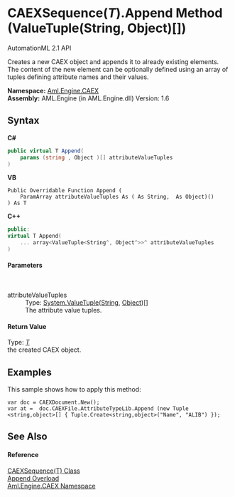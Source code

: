 # CAEXSequence(*T*).Append Method (ValueTuple(String, Object)[])
AutomationML 2.1 API 

Creates a new CAEX object and appends it to already existing elements. The content of the new element can be optionally defined using an array of tuples defining attribute names and their values.

**Namespace:**&nbsp;<a href="N_Aml_Engine_CAEX">Aml.Engine.CAEX</a><br />**Assembly:**&nbsp;AML.Engine (in AML.Engine.dll) Version: 1.6

## Syntax

**C#**<br />
``` C#
public virtual T Append(
	params (string , Object )[] attributeValueTuples
)
```

**VB**<br />
``` VB
Public Overridable Function Append ( 
	ParamArray attributeValueTuples As ( As String,  As Object)()
) As T
```

**C++**<br />
``` C++
public:
virtual T Append(
	... array<ValueTuple<String^, Object^>>^ attributeValueTuples
)
```


#### Parameters
&nbsp;<dl><dt>attributeValueTuples</dt><dd>Type: <a href="https://docs.microsoft.com/dotnet/api/system.valuetuple-2" target="_parent" rel="noopener noreferrer">System.ValueTuple</a>(<a href="https://docs.microsoft.com/dotnet/api/system.string" target="_parent" rel="noopener noreferrer">String</a>, <a href="https://docs.microsoft.com/dotnet/api/system.object" target="_parent" rel="noopener noreferrer">Object</a>)[]<br />The attribute value tuples.</dd></dl>

#### Return Value
Type: <a href="T_Aml_Engine_CAEX_CAEXSequence_1">*T*</a><br />the created CAEX object.

## Examples
This sample shows how to apply this method: 
```
var doc = CAEXDocument.New();
var at =  doc.CAEXFile.AttributeTypeLib.Append (new Tuple <string,object>[] { Tuple.Create<string,object>("Name", "ALIB") });
```


## See Also


#### Reference
<a href="T_Aml_Engine_CAEX_CAEXSequence_1">CAEXSequence(T) Class</a><br /><a href="Overload_Aml_Engine_CAEX_CAEXSequence_1_Append">Append Overload</a><br /><a href="N_Aml_Engine_CAEX">Aml.Engine.CAEX Namespace</a><br />